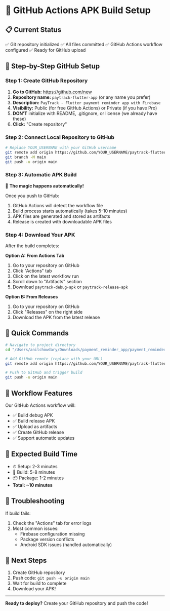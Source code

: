 # 🚀 GitHub Actions APK Build Setup

## 📋 **Current Status**
✅ Git repository initialized
✅ All files committed
✅ GitHub Actions workflow configured
✅ Ready for GitHub upload

## 🔗 **Step-by-Step GitHub Setup**

### **Step 1: Create GitHub Repository**

1. **Go to GitHub:** https://github.com/new
2. **Repository name:** `paytrack-flutter-app` (or any name you prefer)
3. **Description:** `PayTrack - Flutter payment reminder app with Firebase`
4. **Visibility:** Public (for free GitHub Actions) or Private (if you have Pro)
5. **DON'T** initialize with README, .gitignore, or license (we already have these)
6. **Click:** "Create repository"

### **Step 2: Connect Local Repository to GitHub**

```bash
# Replace YOUR_USERNAME with your GitHub username
git remote add origin https://github.com/YOUR_USERNAME/paytrack-flutter-app.git
git branch -M main
git push -u origin main
```

### **Step 3: Automatic APK Build**

🎉 **The magic happens automatically!**

Once you push to GitHub:
1. GitHub Actions will detect the workflow file
2. Build process starts automatically (takes 5-10 minutes)
3. APK files are generated and stored as artifacts
4. Release is created with downloadable APK files

### **Step 4: Download Your APK**

After the build completes:

**Option A: From Actions Tab**
1. Go to your repository on GitHub
2. Click "Actions" tab
3. Click on the latest workflow run
4. Scroll down to "Artifacts" section
5. Download `paytrack-debug-apk` or `paytrack-release-apk`

**Option B: From Releases**
1. Go to your repository on GitHub
2. Click "Releases" on the right side
3. Download the APK from the latest release

## 🎯 **Quick Commands**

```bash
# Navigate to project directory
cd "/Users/anilchowdary/Downloads/payment_reminder_app/payment_reminder_app"

# Add GitHub remote (replace with your URL)
git remote add origin https://github.com/YOUR_USERNAME/paytrack-flutter-app.git

# Push to GitHub and trigger build
git push -u origin main
```

## 🔧 **Workflow Features**

Our GitHub Actions workflow will:
- ✅ Build debug APK
- ✅ Build release APK
- ✅ Upload as artifacts
- ✅ Create GitHub release
- ✅ Support automatic updates

## 📱 **Expected Build Time**
- ⏱ Setup: 2-3 minutes
- 🔨 Build: 5-8 minutes
- 📦 Package: 1-2 minutes
- **Total: ~10 minutes**

## 🚨 **Troubleshooting**

If build fails:
1. Check the "Actions" tab for error logs
2. Most common issues:
   - Firebase configuration missing
   - Package version conflicts
   - Android SDK issues (handled automatically)

## 🎉 **Next Steps**

1. Create GitHub repository
2. Push code: `git push -u origin main`
3. Wait for build to complete
4. Download your APK!

---
**Ready to deploy?** Create your GitHub repository and push the code!
